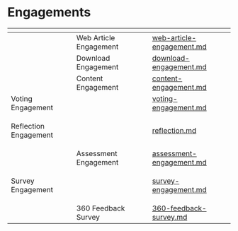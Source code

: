 # Engagements



<table data-view="cards"><thead><tr><th></th><th></th><th></th><th data-hidden data-card-target data-type="content-ref"></th></tr></thead><tbody><tr><td></td><td>Web Article Engagement</td><td></td><td><a href="web-article-engagement.md">web-article-engagement.md</a></td></tr><tr><td></td><td>Download Engagement</td><td></td><td><a href="download-engagement.md">download-engagement.md</a></td></tr><tr><td></td><td>Content Engagement</td><td></td><td><a href="content-engagement.md">content-engagement.md</a></td></tr><tr><td>Voting Engagement</td><td></td><td></td><td><a href="voting-engagement.md">voting-engagement.md</a></td></tr><tr><td><p></p><p>Reflection Engagement </p></td><td></td><td></td><td><a href="reflection.md">reflection.md</a></td></tr><tr><td></td><td>Assessment Engagement </td><td></td><td><a href="assessment-engagement.md">assessment-engagement.md</a></td></tr><tr><td><p></p><p>Survey Engagement </p></td><td></td><td></td><td><a href="survey-engagement.md">survey-engagement.md</a></td></tr><tr><td></td><td>360 Feedback Survey</td><td></td><td><a href="360-feedback-survey.md">360-feedback-survey.md</a></td></tr></tbody></table>
